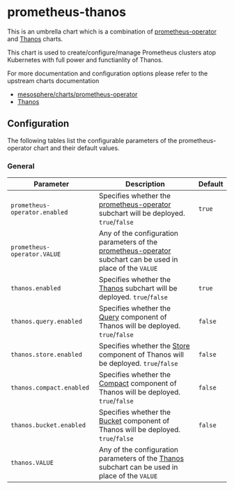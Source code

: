 # prometheus-thanos

This is an umbrella chart which is a combination of [prometheus-operator](https://github.com/mesosphere/charts/tree/master/staging/prometheus-operator) and [Thanos](https://github.com/banzaicloud/banzai-charts/tree/master/thanos) charts. 

This chart is used to create/configure/manage Prometheus clusters atop Kubernetes with full power and functianlity of Thanos. 

For more documentation and configuration options please refer to the upstream charts documentation

- [mesosphere/charts/prometheus-operator](https://github.com/mesosphere/charts/tree/master/staging/prometheus-operator)
- [Thanos](https://github.com/banzaicloud/banzai-charts/tree/master/thanos)


## Configuration

The following tables list the configurable parameters of the prometheus-operator chart and their default values.

### General
| Parameter | Description | Default |
| ----- | ----------- | ------ |
| `prometheus-operator.enabled` | Specifies whether the [prometheus-operator](https://github.com/mesosphere/charts/tree/master/staging/prometheus-operator) subchart will be deployed. `true`/`false` | `true` |
| `prometheus-operator.VALUE` | Any of the configuration parameters of the [prometheus-operator](https://github.com/mesosphere/charts/tree/master/staging/prometheus-operator#general) subchart can be used in place of the `VALUE`| |
| `thanos.enabled` | Specifies whether the [Thanos](https://github.com/banzaicloud/banzai-charts/tree/master/thanos) subchart will be deployed. `true`/`false` | `true` |
| `thanos.query.enabled` | Specifies whether the [Query](https://github.com/thanos-io/thanos/blob/master/docs/components/query.md) component of Thanos will be deployed. `true`/`false` | `false` |
| `thanos.store.enabled` | Specifies whether the [Store](https://github.com/thanos-io/thanos/blob/master/docs/components/store.md) component of Thanos will be deployed. `true`/`false` | `false` |
| `thanos.compact.enabled` | Specifies whether the [Compact](https://github.com/thanos-io/thanos/blob/master/docs/components/compact.md) component of Thanos will be deployed. `true`/`false`| `false` |
| `thanos.bucket.enabled` | Specifies whether the [Bucket](https://github.com/thanos-io/thanos/blob/master/docs/components/bucket.md) component of Thanos will be deployed. `true`/`false` | `false` |
| `thanos.VALUE` | Any of the configuration parameters of the [Thanos]((https://github.com/banzaicloud/banzai-charts/tree/master/thanos)) subchart can be used in place of the `VALUE`| |
